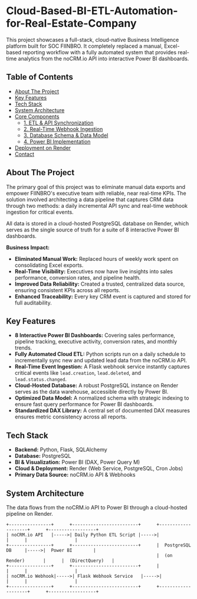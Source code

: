 # Cloud-Based-BI-ETL-Automation-for-Real-Estate-Company

This project showcases a full-stack, cloud-native Business Intelligence platform built for SOC FIINBRO. It completely replaced a manual, Excel-based reporting workflow with a fully automated system that provides real-time analytics from the noCRM.io API into interactive Power BI dashboards.

## Table of Contents

- [About The Project](#about-the-project)
- [Key Features](#key-features)
- [Tech Stack](#tech-stack)
- [System Architecture](#system-architecture)
- [Core Components](#core-components)
  - [1. ETL & API Synchronization](#1-etl--api-synchronization)
  - [2. Real-Time Webhook Ingestion](#2-real-time-webhook-ingestion)
  - [3. Database Schema & Data Model](#3-database-schema--data-model)
  - [4. Power BI Implementation](#4-power-bi-implementation)
- [Deployment on Render](#deployment-on-render)
- [Contact](#contact)

## About The Project

The primary goal of this project was to eliminate manual data exports and empower FIINBRO's executive team with reliable, near real-time KPIs. The solution involved architecting a data pipeline that captures CRM data through two methods: a daily incremental API sync and real-time webhook ingestion for critical events.

All data is stored in a cloud-hosted PostgreSQL database on Render, which serves as the single source of truth for a suite of 8 interactive Power BI dashboards.

**Business Impact:**
* **Eliminated Manual Work:** Replaced hours of weekly work spent on consolidating Excel exports.
* **Real-Time Visibility:** Executives now have live insights into sales performance, conversion rates, and pipeline health.
* **Improved Data Reliability:** Created a trusted, centralized data source, ensuring consistent KPIs across all reports.
* **Enhanced Traceability:** Every key CRM event is captured and stored for full auditability.

## Key Features

- **8 Interactive Power BI Dashboards:** Covering sales performance, pipeline tracking, executive activity, conversion rates, and monthly trends.
- **Fully Automated Cloud ETL:** Python scripts run on a daily schedule to incrementally sync new and updated lead data from the noCRM.io API.
- **Real-Time Event Ingestion:** A Flask webhook service instantly captures critical events like `lead.creation`, `lead.deleted`, and `lead.status.changed`.
- **Cloud-Hosted Database:** A robust PostgreSQL instance on Render serves as the data warehouse, accessible directly by Power BI.
- **Optimized Data Model:** A normalized schema with strategic indexing to ensure fast query performance for Power BI dashboards.
- **Standardized DAX Library:** A central set of documented DAX measures ensures metric consistency across all reports.

## Tech Stack

- **Backend:** Python, Flask, SQLAlchemy
- **Database:** PostgreSQL
- **BI & Visualization:** Power BI (DAX, Power Query M)
- **Cloud & Deployment:** Render (Web Service, PostgreSQL, Cron Jobs)
- **Primary Data Source:** noCRM.io API & Webhooks

## System Architecture

The data flows from the noCRM.io API to Power BI through a cloud-hosted pipeline on Render.

```text
+----------------+      +-------------------------+      +--------------------+      +------------------+
| noCRM.io API   |----->| Daily Python ETL Script |----->|                    |      |                  |
+----------------+      +-------------------------+      |  PostgreSQL DB     |----->|  Power BI        |
                                                         |  (on Render)       |      |  (DirectQuery)   |
+----------------+      +-------------------------+      |                    |      |                  |
| noCRM.io Webhook|----->| Flask Webhook Service   |----->|                    |      |                  |
+----------------+      +-------------------------+      +--------------------+      +------------------+
